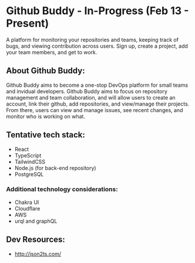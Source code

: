 # Github Buddy - In-Progress (Feb 13 - Present)

A platform for monitoring your repositories and teams, keeping track of bugs, and viewing contribution across users. Sign up, create a project, add your team members, and get to work.

## About Github Buddy:
Github Buddy aims to become a one-stop DevOps platform for small teams and invidual developers.  Github Buddy aims to focus on repository management and team collaboration, and will allow users to create an account, link their github, add repositories, and view/manage their projects.  From there, users can view and manage issues, see recent changes, and monitor who is working on what.

## Tentative tech stack:

- React
- TypeScript
- TailwindCSS
- Node.js (for back-end repository)
- PostgreSQL

### Additional technology considerations:

- Chakra UI
- Cloudflare
- AWS
- urql and graphQL

## Dev Resources:

- http://json2ts.com/
